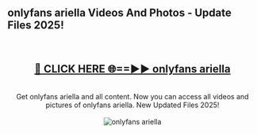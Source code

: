 <h2>onlyfans ariella Videos And Photos - Update Files 2025!</h2>
<br>
<div align="center">
<h2><a href="https://linkcuts.com/hfmhzwbr" rel="nofollow">🔴 CLICK HERE 🌐==►► onlyfans ariella</a></h2>
<br>
Get onlyfans ariella and all content. Now you can access all videos and pictures of onlyfans ariella. New Updated Files 2025!
<br>
<br>
<a href="https://linkcuts.com/hfmhzwbr" rel="nofollow" data-target="animated-image.originalLink"><img src="https://i.ibb.co.com/WyWwxjT/player-gif2.gif" alt="onlyfans ariella" style="max-width: 100%; display: inline-block;" data-target="animated-image.originalImage"></a>
</div>
<br>